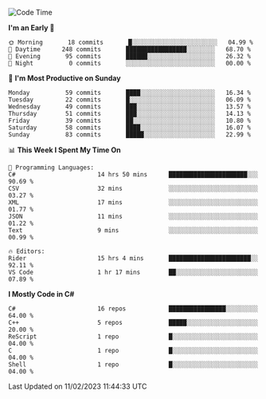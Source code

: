<!--START_SECTION:waka-->
![Code Time](http://img.shields.io/badge/Code%20Time-921%20hrs%2054%20mins-blue)

**I'm an Early 🐤** 

```text
🌞 Morning       18 commits       █░░░░░░░░░░░░░░░░░░░░░░░░   04.99 % 
🌆 Daytime      248 commits       █████████████████░░░░░░░░   68.70 % 
🌃 Evening       95 commits       ██████░░░░░░░░░░░░░░░░░░░   26.32 % 
🌙 Night          0 commits       ░░░░░░░░░░░░░░░░░░░░░░░░░   00.00 % 

```
📅 **I'm Most Productive on Sunday** 

```text
Monday          59 commits       ████░░░░░░░░░░░░░░░░░░░░░   16.34 % 
Tuesday         22 commits       █░░░░░░░░░░░░░░░░░░░░░░░░   06.09 % 
Wednesday       49 commits       ███░░░░░░░░░░░░░░░░░░░░░░   13.57 % 
Thursday        51 commits       ███░░░░░░░░░░░░░░░░░░░░░░   14.13 % 
Friday          39 commits       ██░░░░░░░░░░░░░░░░░░░░░░░   10.80 % 
Saturday        58 commits       ████░░░░░░░░░░░░░░░░░░░░░   16.07 % 
Sunday          83 commits       █████░░░░░░░░░░░░░░░░░░░░   22.99 % 

```


📊 **This Week I Spent My Time On** 

```text
💬 Programming Languages: 
C#                       14 hrs 50 mins      ██████████████████████░░░   90.69 % 
CSV                      32 mins             ░░░░░░░░░░░░░░░░░░░░░░░░░   03.27 % 
XML                      17 mins             ░░░░░░░░░░░░░░░░░░░░░░░░░   01.77 % 
JSON                     11 mins             ░░░░░░░░░░░░░░░░░░░░░░░░░   01.22 % 
Text                     9 mins              ░░░░░░░░░░░░░░░░░░░░░░░░░   00.99 % 

🔥 Editors: 
Rider                    15 hrs 4 mins       ███████████████████████░░   92.11 % 
VS Code                  1 hr 17 mins        ██░░░░░░░░░░░░░░░░░░░░░░░   07.89 % 

```

**I Mostly Code in C#** 

```text
C#                       16 repos            ████████████████░░░░░░░░░   64.00 % 
C++                      5 repos             █████░░░░░░░░░░░░░░░░░░░░   20.00 % 
ReScript                 1 repo              █░░░░░░░░░░░░░░░░░░░░░░░░   04.00 % 
C                        1 repo              █░░░░░░░░░░░░░░░░░░░░░░░░   04.00 % 
Shell                    1 repo              █░░░░░░░░░░░░░░░░░░░░░░░░   04.00 % 

```



 Last Updated on 11/02/2023 11:44:33 UTC
<!--END_SECTION:waka-->
